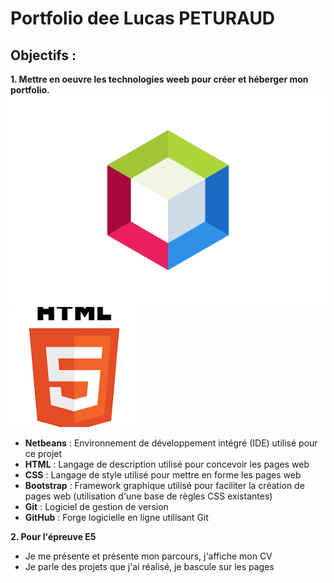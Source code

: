 # Portfolio dee Lucas PETURAUD 

## Objectifs :
**1. Mettre en oeuvre les technologies weeb pour créer et héberger mon portfolio.**
![Netbeans logo](NetBeans-Logo.wine.png)
![HTML Logo](html.png)



  - **Netbeans** : Environnement de développement intégré (IDE) utilisé pour ce projet
  - **HTML** : Langage de description utilisé pour concevoir les pages web
  - **CSS** : Langage de style utilisé pour mettre en forme les pages web
  - **Bootstrap** : Framework graphique utilisé pour faciliter la création de pages web (utilisation d'une base de règles CSS existantes)
  - **Git** : Logiciel de gestion de version
  - **GitHub** : Forge logicielle en ligne utilisant Git

**2. Pour l'épreuve E5**
   - Je me présente et présente mon parcours, j'affiche mon CV
   - Je parle des projets que j'ai réalisé, je bascule sur les pages
